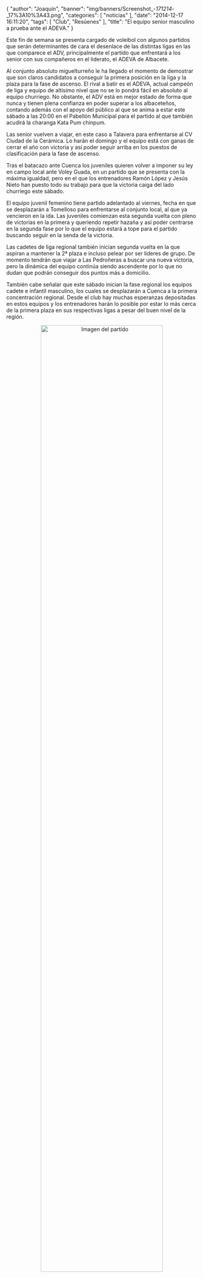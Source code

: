 {
  "author": "Joaquín", 
  "banner": "img/banners/Screenshot_-_171214_-_17%3A10%3A43.png", 
  "categories": [
    "noticias"
  ], 
  "date": "2014-12-17 16:11:20", 
  "tags": [
    "Club", 
    "Resúenes"
  ], 
  "title": "El equipo senior masculino a prueba ante el ADEVA."
}

Este fin de semana se presenta cargado de voleibol con algunos partidos que serán determinantes de cara el desenlace de las distintas ligas en las que comparece el ADV, principalmente el partido que enfrentará a los senior con sus compañeros en el liderato, el ADEVA de Albacete.

Al conjunto absoluto miguelturreño le ha llegado el momento de demostrar que son claros candidatos a conseguir la primera posición en la liga y la plaza para la fase de ascenso. El rival a batir es el ADEVA, actual campeón de liga y equipo de altísimo nivel que no se lo pondrá fácil en absoluto al equipo churriego. No obstante, el ADV está en mejor estado de forma que nunca y tienen plena confianza en poder superar a los albaceteños, contando además con el apoyo del público al que se anima a estar este sábado a las 20:00 en el Pabellón Municipal para el partido al que también acudirá la charanga Kata Pum chinpum.

Las senior vuelven a viajar, en este caso a Talavera para enfrentarse al CV Ciudad de la Cerámica. Lo harán el domingo y el equipo está con ganas de cerrar el año con victoria y así poder seguir arriba en los puestos de clasificación para la fase de ascenso.

Tras el batacazo ante Cuenca los juveniles quieren volver a imponer su ley en campo local ante Voley Guada, en un partido que se presenta con la máxima igualdad, pero en el que los entrenadores Ramón López y Jesús Nieto han puesto todo su trabajo para que la victoria caiga del lado churriego este sábado.

El equipo juvenil femenino tiene partido adelantado al viernes, fecha en que se desplazarán a Tomelloso para enfrentarse al conjunto local, al que ya vencieron en la ida. Las juveniles comienzan esta segunda vuelta con pleno de victorias en la primera y queriendo repetir hazaña y así poder centrarse en la segunda fase por lo que el equipo estará a tope para el partido buscando seguir en la senda de la victoria.

Las cadetes de liga regional también inician segunda vuelta en la que aspiran a mantener la 2ª plaza e incluso pelear por ser líderes de grupo. De momento tendrán que viajar a Las Pedroñeras a buscar una nueva victoria, pero la dinámica del equipo continúa siendo ascendente por lo que no dudan que podrán conseguir dos puntos más a domicilio.

También cabe señalar que este sábado inician la fase regional los equipos cadete e  infantil masculino, los cuales se desplazarán a Cuenca a la primera concentración regional. Desde el club hay muchas esperanzas depositadas en estos equipos y los entrenadores harán lo posible por estar lo más cerca de la primera plaza en sus respectivas ligas a pesar del buen nivel de la región.

<center>
<a target="_new" href="http://www.advmiguelturra.org/img/banners/Screenshot%20-%20171214%20-%2017%3A10%3A43.png"> 
<img alt="Imagen del partido" width="80%" align="center" src="http://www.advmiguelturra.org/img/banners/Screenshot%20-%20171214%20-%2017%3A10%3A43.png"/> </a> </center>



